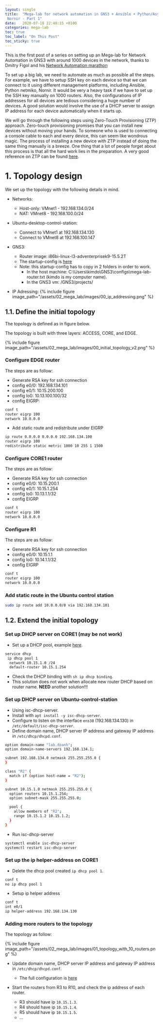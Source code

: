 ```yaml
---
layout: single
title:  "Mega-lab for network automation in GNS3 + Ansible + Python/Asyncio +
 Nornir - Part 1"
date:   2020-07-18 22:48:15 +0100
categories: mega-lab
toc: true
toc_label: "On This Post"
toc_sticky: true
---
```

This is the first post of a series on setting up an Mega-lab for Network 
Automation in GNS3 with around 1000 devices in the network, thanks to Dmitry 
Figol and his <a href="https://www.youtube.com/watch?v=Lwj4xwKXWvI&list=PLSwGHYY8t8JitIVQfb-yqqHOrixUOwGtR" target="_blank">Network Automation marathon</a>


To set up a big lab, we need to automate as much as possible all the steps. 
For example, we have to setup SSH key on each device so that we can connect
to it using different management platforms, including Ansible, Python 
netmiko, Nornir. It would be very a heavy task if we have to set up the SSH
 key manually on 1000 routers. Also, the configurations of IP addresses for all devices 
 are tedious considering a huge number of devices. A good solution would involve 
 the use of a DHCP server to assign IP address for each device automatically 
 when it starts up.
 
We will go through the following steps using Zero-Touch Provisioning (ZTP) approach.
Zero-touch provisioning promises that you can install new devices without 
moving your hands. To someone who is used to connecting a console cable 
to each and every device, this can seem like wondrous magic. The process 
of installing a new device with ZTP instead of doing the same thing 
manually is a breeze. One thing that a lot of people forget about this 
process is that all the hard work lies in the preparation. A very good 
reference on ZTP can be found [here](https://networklore.com/ztp-tutorial/introduction/).

# 1. Topology design
We set up the topology with the following details in mind.

- Networks:
  - Host-only: VMnet1 - 192.168.134.0/24
  - NAT: VMnet8 - 192.168.100.0/24

- Ubuntu-desktop-control-station:
  - Connect to VMnet1 at 192.168.134.130
  - Connect to VMnet8 at 192.168.100.147

- GNS3:
  - Router image: i86bi-linux-l3-adventerprisek9-15.5.2T
  - The startup-config is [here](https://github.com/kimdoanh89/Network-Automation-in-GNS3/blob/master/docs/MEGA-LAB/configs/mega-lab-router-startup-config.txt)
  - Note: this startup-config has to copy in 2 folders in order to work.
    - In the host machine: C:\Users\kimdo\GNS3\configs\mega-lab-router.txt (kimdo is my computer
    name).
    - In the GNS3 vm: /GNS3/projects/

- IP Adressing:
{% include figure image_path="/assets/02_mega_lab/images/00_ip_addressing.png" %}

## 1.1. Define the initial topology
The topology is defined as in figure below.

The topology is built with three layers: ACCESS, CORE, and EDGE.

{% include figure image_path="/assets/02_mega_lab/images/00_initial_topology_v2.png" %}

### Configure EDGE router
The steps are as follow:
- Generate RSA key for ssh connection
- config e0/0: 192.168.134.101
- config e0/1: 10.15.200.100
- config lo0: 10.13.100.100/32
- config EIGRP:

```bash
conf t
router eigrp 100
network 10.0.0.0
```
- Add static route and redistribute under EIGRP

```bash
ip route 0.0.0.0 0.0.0.0 192.168.134.100
router eigrp 100
redistribute static metric 1000 10 255 1 1500
```

### Configure CORE1 router
The steps are as follow:
- Generate RSA key for ssh connection
- config e0/0: 10.15.200.1
- config e0/1: 10.15.1.254
- config lo0: 10.13.1.1/32
- config EIGRP

```bash
conf t
router eigrp 100
network 10.0.0.0
```

### Configure R1
The steps are as follow:
- Generate RSA key for ssh connection
- config e0/0: 10.15.1.1
- config lo0: 10.14.1.1/32
- config EIGRP

```bash
conf t
router eigrp 100
network 10.0.0.0
```

### Add static route in the Ubuntu control station

```bash
sudo ip route add 10.0.0.0/8 via 192.168.134.101
```

## 1.2. Extend the initial topology

### Set up DHCP server on CORE1 (may be not work)
- Set up a DHCP pool, example [here](https://www.cisco.com/en/US/docs/ios/12_1t/12_1t5/feature/guide/dt_dhcpa.html#wp1028790).

```bash
service dhcp
 ip dhcp pool 1
  network 10.15.1.0 /24
  default-router 10.15.1.254
```

- Check the DHCP binding with `sh ip dhcp binding`.
- This solution does not work when allocate new router DHCP based on
router name. **NEED** another solution!!!

### Set up DHCP server on Ubuntu-control-station
- Using isc-dhcp-server.
- Install with `apt install -y isc-dhcp-server`.
- Configure to listen on the interface `ens38` (192.168.134.130) in
`/etc/default/isc-dhcp-server`.
- Define domain name, DHCP server IP address and gateway IP address in
`/etc/dhcp/dhcpd.conf`.

```bash
option domain-name "lab.doanh";
option domain-name-servers 192.168.134.1;

subnet 192.168.134.0 netmask 255.255.255.0 {
}

class "R2" {
  match if (option host-name = "R2");
}

subnet 10.15.1.0 netmask 255.255.255.0 {
  option routers 10.15.1.254;
  option subnet-mask 255.255.255.0;

  pool {
    allow members of "R2";
    range 10.15.1.2 10.15.1.2;
  }
}
```

- Run isc-dhcp-server

```bash
systemctl enable isc-dhcp-server
systemctl restart isc-dhcp-server
```

### Set up the ip helper-address on CORE1
- Delete the dhcp pool created `ip dhcp pool 1`.

```bash
conf t
no ip dhcp pool 1
```

- Setup ip helper address

```bash
conf t
int e0/1
ip helper-address 192.168.134.130
```

### Adding more routers to the topology

The topology as follow:

{% include figure image_path="/assets/02_mega_lab/images/01_topology_with_10_routers.png" %}

- Update domain name, DHCP server IP address and gateway IP address in
`/etc/dhcp/dhcpd.conf`.
  - The full configuration is [here](https://github.com/kimdoanh89/Network-Automation-in-GNS3/blob/master/docs/MEGA-LAB/configs/dhcp.txt)

- Start the routers from R3 to R10, and check the ip address of each
router.
  - R3 should have ip `10.15.1.3`.
  - R4 should have ip `10.15.1.4`.
  - R5 should have ip `10.15.1.5`.
  - ...